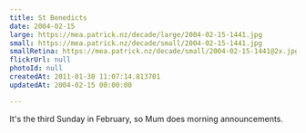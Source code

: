 ```yaml
---
title: St Benedicts
date: 2004-02-15
large: https://mea.patrick.nz/decade/large/2004-02-15-1441.jpg
small: https://mea.patrick.nz/decade/small/2004-02-15-1441.jpg
smallRetina: https://mea.patrick.nz/decade/small/2004-02-15-1441@2x.jpg
flickrUrl: null
photoId: null
createdAt: 2011-01-30 11:07:14.813701
updatedAt: 2004-02-15 00:00:00

---
```

It's the third Sunday in February, so Mum does morning announcements.
